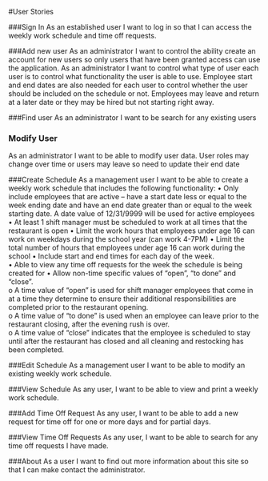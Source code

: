 #User Stories

###Sign In
As an established user I want to log in so that I can access the weekly work schedule and time off requests.

###Add new user
As an administrator I want to control the ability create an account for new users so only users that have been granted access can use the application.  As an administrator I want to control what type of user each user is to control what functionality the user is able to use.  Employee start and end dates are also needed for each user to control whether the user should be included on the schedule or not.  Employees may leave and return at a later date or they may be hired but not starting right away.

###Find user
As an administrator I want to be search for any existing users

### Modify User
As an administrator I want to be able to modify user data.  User roles may change over time or users may leave so need to update their end date

###Create Schedule
As a management user I want to be able to create a weekly work schedule that includes the following functionality:
•	Only include employees that are active – have a start date less or equal to the week ending date and have an end date greater than or equal to the week starting date.  A date value of 12/31/9999 will be used for active employees
•	At least 1 shift manager must be scheduled to work at all times that the restaurant is open
•	Limit the work hours that employees under age 16 can work on weekdays during the school year (can work 4-7PM)
•	Limit the total number of hours that employees under age 16 can work during the school
•	Include start and end times for each day of the week.  
•	Able to view any time off requests for the week the schedule is being created for
•	Allow non-time specific values of “open”, “to done” and “close”.   
o	A time value of “open” is used for shift manager employees that come in at a time they determine to ensure their additional responsibilities are completed prior to the restaurant opening.  
o	A time value of “to done” is used when an employee can leave prior to the restaurant closing, after the evening rush is over.  
o	A time value of “close” indicates that the employee is scheduled to stay until after the restaurant has closed and all cleaning and restocking has been completed.

###Edit Schedule
As a management user I want to be able to modify an existing weekly work schedule.

###View Schedule
As any user, I want to be able to view and print a weekly work schedule.

###Add Time Off Request
As any user, I want to be able to add a new request for time off for one or more days and for partial days.

###View Time Off Requests
As any user, I want to be able to search for any time off requests I have made.

###About
As a user I want to find out more information about this site so that I can make contact the administrator.
